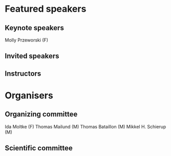 # Featured speakers

## Keynote speakers
Molly Przeworski (F)

## Invited speakers


## Instructors


# Organisers


## Organizing committee
Ida Moltke (F)
Thomas Mailund (M)
Thomas Bataillon (M)
Mikkel H. Schierup (M)

## Scientific committee
